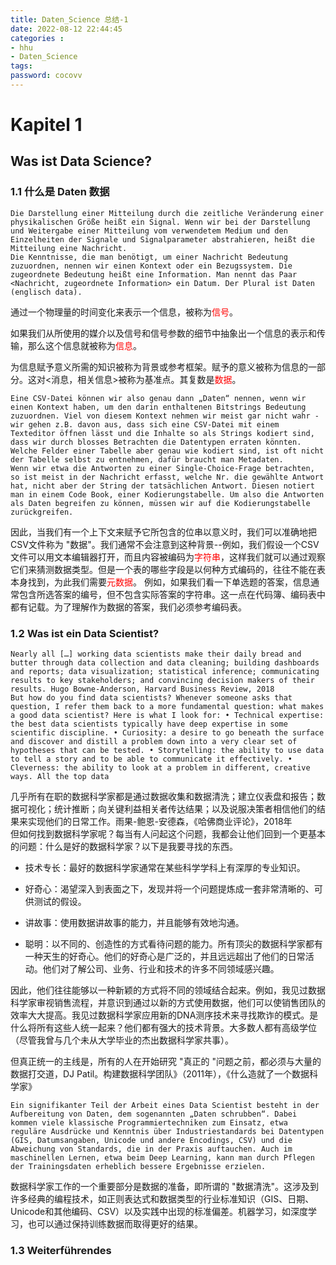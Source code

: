 ```yaml
---
title: Daten_Science 总结-1
date: 2022-08-12 22:44:45
categories : 
- hhu 
- Daten_Science
tags:
password: cocovv
---
```


# Kapitel 1

## Was ist Data Science?

### 1.1 什么是 Daten 数据

```
Die Darstellung einer Mitteilung durch die zeitliche Veränderung einer physikalischen Größe heißt ein Signal. Wenn wir bei der Darstellung und Weitergabe einer Mitteilung vom verwendetem Medium und den Einzelheiten der Signale und Signalparameter abstrahieren, heißt die Mitteilung eine Nachricht.
Die Kenntnisse, die man benötigt, um einer Nachricht Bedeutung zuzuordnen, nennen wir einen Kontext oder ein Bezugssystem. Die zugeordnete Bedeutung heißt eine Information. Man nennt das Paar <Nachricht, zugeordnete Information> ein Datum. Der Plural ist Daten (englisch data).
```

通过一个物理量的时间变化来表示一个信息，被称为<font color=red>信号</font>。

如果我们从所使用的媒介以及信号和信号参数的细节中抽象出一个信息的表示和传输，那么这个信息就被称为<font color=red>信息</font>。

为信息赋予意义所需的知识被称为背景或参考框架。赋予的意义被称为信息的一部分。这对<消息，相关信息>被称为基准点。其复数是<font color=red>数据</font>。
```
Eine CSV-Datei können wir also genau dann „Daten“ nennen, wenn wir einen Kontext haben, um den darin enthaltenen Bitstrings Bedeutung zuzuordnen. Viel von diesem Kontext nehmen wir meist gar nicht wahr - wir gehen z.B. davon aus, dass sich eine CSV-Datei mit einem Texteditor öffnen lässt und die Inhalte so als Strings kodiert sind, dass wir durch blosses Betrachten die Datentypen erraten könnten. Welche Felder einer Tabelle aber genau wie kodiert sind, ist oft nicht der Tabelle selbst zu entnehmen, dafür braucht man Metadaten.
Wenn wir etwa die Antworten zu einer Single-Choice-Frage betrachten, so ist meist in der Nachricht erfasst, welche Nr. die gewählte Antwort hat, nicht aber der String der tatsächlichen Antwort. Diesen notiert man in einem Code Book, einer Kodierungstabelle. Um also die Antworten als Daten begreifen zu können, müssen wir auf die Kodierungstabelle zurückgreifen.
```
因此，当我们有一个上下文来赋予它所包含的位串以意义时，我们可以准确地把CSV文件称为 "数据"。我们通常不会注意到这种背景--例如，我们假设一个CSV文件可以用文本编辑器打开，而且内容被编码为<font color=red>字符串</font>，这样我们就可以通过观察它们来猜测数据类型。但是一个表的哪些字段是以何种方式编码的，往往不能在表本身找到，为此我们需要<font color=red>元数据</font>。
例如，如果我们看一下单选题的答案，信息通常包含所选答案的编号，但不包含实际答案的字符串。这一点在代码簿、编码表中都有记载。为了理解作为数据的答案，我们必须参考编码表。

### 1.2 Was ist ein Data Scientist?
```
Nearly all […] working data scientists make their daily bread and butter through data collection and data cleaning; building dashboards and reports; data visualization; statistical inference; communicating results to key stakeholders; and convincing decision makers of their results. Hugo Bowne-Anderson, Harvard Business Review, 2018
But how do you find data scientists? Whenever someone asks that question, I refer them back to a more fundamental question: what makes a good data scientist? Here is what I look for: • Technical expertise: the best data scientists typically have deep expertise in some scientific discipline. • Curiosity: a desire to go beneath the surface and discover and distill a problem down into a very clear set of hypotheses that can be tested. • Storytelling: the ability to use data to tell a story and to be able to communicate it effectively. • Cleverness: the ability to look at a problem in different, creative ways. All the top data
```

几乎所有在职的数据科学家都是通过数据收集和数据清洗；建立仪表盘和报告；数据可视化；统计推断；向关键利益相关者传达结果；以及说服决策者相信他们的结果来实现他们的日常工作。雨果-鲍恩-安德森，《哈佛商业评论》，2018年  
但如何找到数据科学家呢？每当有人问起这个问题，我都会让他们回到一个更基本的问题：什么是好的数据科学家？以下是我要寻找的东西。  
- 技术专长：最好的数据科学家通常在某些科学学科上有深厚的专业知识。

- 好奇心：渴望深入到表面之下，发现并将一个问题提炼成一套非常清晰的、可供测试的假设。

- 讲故事：使用数据讲故事的能力，并且能够有效地沟通。

- 聪明：以不同的、创造性的方式看待问题的能力。所有顶尖的数据科学家都有一种天生的好奇心。他们的好奇心是广泛的，并且远远超出了他们的日常活动。他们对了解公司、业务、行业和技术的许多不同领域感兴趣。

因此，他们往往能够以一种新颖的方式将不同的领域结合起来。例如，我见过数据科学家审视销售流程，并意识到通过以新的方式使用数据，他们可以使销售团队的效率大大提高。我见过数据科学家应用新的DNA测序技术来寻找欺诈的模式。是什么将所有这些人统一起来？他们都有强大的技术背景。大多数人都有高级学位（尽管我曾与几个未从大学毕业的杰出数据科学家共事）。

但真正统一的主线是，所有的人在开始研究 "真正的 "问题之前，都必须与大量的数据打交道，DJ Patil。构建数据科学团队》（2011年），《什么造就了一个数据科学家》

```
Ein signifikanter Teil der Arbeit eines Data Scientist besteht in der Aufbereitung von Daten, dem sogenannten „Daten schrubben“. Dabei kommen viele klassische Programmiertechniken zum Einsatz, etwa reguläre Ausdrücke und Kenntnis über Industriestandards bei Datentypen (GIS, Datumsangaben, Unicode und andere Encodings, CSV) und die Abweichung von Standards, die in der Praxis auftauchen. Auch im maschinellen Lernen, etwa beim Deep Learning, kann man durch Pflegen der Trainingsdaten erheblich bessere Ergebnisse erzielen.
```
数据科学家工作的一个重要部分是数据的准备，即所谓的 "数据清洗"。这涉及到许多经典的编程技术，如正则表达式和数据类型的行业标准知识（GIS、日期、Unicode和其他编码、CSV）以及实践中出现的标准偏差。机器学习，如深度学习，也可以通过保持训练数据而取得更好的结果。

### 1.3 Weiterführendes

